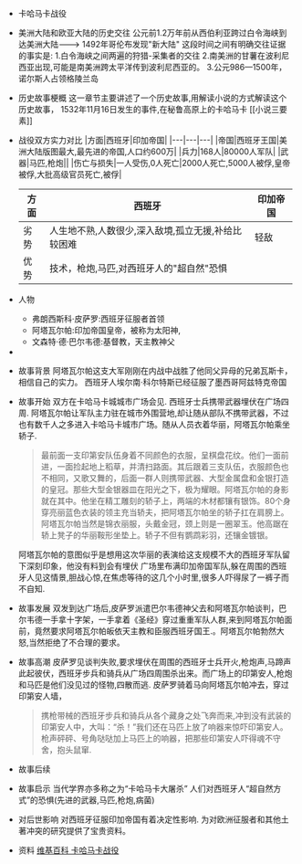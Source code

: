 - 卡哈马卡战役
- 美洲大陆和欧亚大陆的历史交往
  公元前1.2万年前从西伯利亚跨过白令海峡到达美洲大陆--->
  1492年哥伦布发现"新大陆"
  这段时间之间有明确交往证据的事实是:
  1.白令海峡之间两遍的狩猎-采集者的交往
  2.南美洲的甘薯在波利尼西亚出现,可能是南美洲跨太平洋传到波利尼西亚的。
  3.公元986—1500年，诺尔斯人占领格陵兰岛
- 历史故事梗概
  这一章节主要讲述了一个历史故事,用解读小说的方式解读这个历史故事，
  1532年11月16日发生的事件,在秘鲁高原上的卡哈马卡
  [[小说三要素]]
- 战役双方实力对比
  |方面|西班牙|印加帝国|
  |---|---|---|
  |帝国|西班牙王国|美洲大陆版图最大,最先进的帝国,人口约600万|
  |兵力|168人|80000人军队|
  |武器|马匹,枪炮||
  |伤亡与损失|一人受伤,0人死亡|2000人死亡,5000人被俘,皇帝被俘,大批高级官员死亡,被俘|
  
  |方面|西班牙|印加帝国|
  |---|---|---|
  |劣势|人生地不熟,人数很少,深入敌境,孤立无援,补给比较困难|轻敌|
  |优势|技术，枪炮,马匹,对西班牙人的"超自然"恐惧||
- 人物
	- 弗朗西斯科·皮萨罗:西班牙征服者首领
	- 阿塔瓦尔帕:印加帝国皇帝，被称为太阳神,
	- 文森特·德·巴尔韦德:基督教，天主教神父
-
- 故事背景
  阿塔瓦尔帕这支大军刚刚在内战中战胜了他同父异母的兄弟瓦斯卡，相信自己的实力。
  西班牙人埃尔南·科尔特斯已经征服了墨西哥阿兹特克帝国
- 故事开始
  双方在卡哈马卡城城市广场会见.
  西班牙士兵携带武器埋伏在广场四周.
  阿塔瓦尔帕让军队主力驻在城市外围营地,却让随从部队不携带武器，不过也有数千人之多进入卡哈马卡城市广场。随从人员衣着华丽，阿塔瓦尔帕乘坐轿子.
  
  >最前面一支印第安队伍身着不同颜色的衣服，呈棋盘花纹。他们一面前进，一面捡起地上稻草，并清扫路面。其后跟着三支队伍，衣服颜色也不相同，又歌又舞的，后面一群人则携带武器、大型金属盘和金银打造的皇冠。那些大型金银器皿在阳光之下，极为耀眼。阿塔瓦尔帕的身影就在其中。他坐在精工雕刻的轿子上，两端的木材都镶有银饰。80个身穿亮丽蓝色衣装的领主充当轿夫，把阿塔瓦尔帕坐的轿子扛在肩膀上。阿塔瓦尔帕当然是锦衣丽服，头戴金冠，颈上则是一圈翠玉。他高踞在轿上凳子的华丽鞍形坐垫上。轿子不但有鹦鹉彩羽，还镶金镀银。
  
  阿塔瓦尔帕的意图似乎是想用这次华丽的表演给这支规模不大的西班牙军队留下深刻印象，他没有料到会有埋伏
  广场里布满印加帝国军队,躲在周围的西班牙人见这情景,胆战心惊,在焦虑等待的这几个小时里,很多人吓得尿了一裤子而不自知.
- 故事发展
  双发到达广场后,皮萨罗派遣巴尔韦德神父去和阿塔瓦尔帕谈判，巴尔韦德一手拿十字架，一手拿着《圣经》穿过重重军队人群,来到阿塔瓦尔帕面前，竟然要求阿塔瓦尔帕皈依天主教和臣服西班牙国王.。阿塔瓦尔帕勃然大怒,当然拒绝了不合理的要求。
- 故事高潮
  皮萨罗见谈判失败,要求埋伏在周围的西班牙士兵开火,枪炮声,马蹄声此起彼伏，西班牙步兵和骑兵从广场四周围杀出来。而广场上的印第安人,枪炮和马匹是他们没见过的怪物,四散而逃.
  皮萨罗骑着马向阿塔瓦尔帕冲去，穿过印第安人墙，
  
  >携枪带械的西班牙步兵和骑兵从各个藏身之处飞奔而来,冲到没有武装的印第安人中，大叫：“杀！”我们还在马匹上放了响器来惊吓印第安人。枪声砰砰、号角哒哒加上马匹上的响器，把那些印第安人吓得魂不守舍，抱头鼠窜.
- 故事后续
- 故事启示
  当代学界亦多称之为“卡哈马卡大屠杀”
  人们对西班牙人“超自然方式”的恐惧(先进的武器,马匹,枪炮,病菌)
- 对后世影响
  对西班牙征服印加帝国有着决定性影响.
  为对欧洲征服者和其他土著冲突的研究提供了宝贵资料。
- 资料
  [维基百科 卡哈马卡战役](https://zh.m.wikipedia.org/zh-hans/%E5%8D%A1%E5%93%88%E9%A9%AC%E5%8D%A1%E6%88%98%E5%BD%B9)